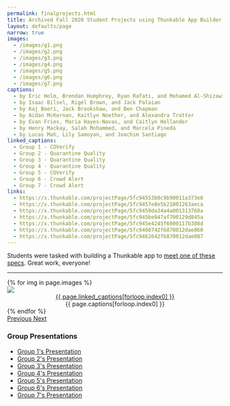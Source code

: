 ```yaml
---
permalink: finalprojects.html
title: Archived Fall 2020 Student Projects using Thunkable App Builder
layout: defaults/page
narrow: true
images:
  - /images/g1.png
  - /images/g2.png
  - /images/g3.png
  - /images/g4.png
  - /images/g5.png
  - /images/g6.png
  - /images/g7.png
captions:
  - by Eric Holm, Brendan Humphrey, Ryan Rafati, and Mohamed Al-Shizawi
  - by Isaac Bilsel, Rigel Brown, and Jack Palaian
  - by Kaj Boeri, Jack Brookshaw, and Ben Chapman
  - by Aidan McKernan, Kaitlyn Noether, and Alexandra Trotter
  - by Evan Fries, Maria Hayes-Navas, and Caitlyn Hollander
  - by Henry Mackay, Salah Mohammed, and Marcela Pineda
  - by Lucas Mah, Lily Samoyan, and Joachim Santiago 
linked_captions:
  - Group 1 - COVerify
  - Group 2 - Quarantine Quality
  - Group 3 - Quarantine Quality
  - Group 4 - Quarantine Quality
  - Group 5 - COVerify
  - Group 6 - Crowd Alert
  - Group 7 - Crowd Alert
links:
  - https://x.thunkable.com/projectPage/5fc94553b0c9b90011a373e0
  - https://x.thunkable.com/projectPage/5fc9457e8e5b21001263aeca
  - https://x.thunkable.com/projectPage/5fc9459da34a4a001313768a
  - https://x.thunkable.com/projectPage/5fc945be847af700129d845a
  - https://x.thunkable.com/projectPage/5fc945e4245f6000117b308d
  - https://x.thunkable.com/projectPage/5fc9460742f6870012dae060
  - https://x.thunkable.com/projectPage/5fc9462642f6870012dae087
---
```


Students were tasked with building a Thunkable app to <a href="/files/thunkable_final.pdf" target="_blank">meet one of these specs</a>. Great work, everyone!

<hr>

<div>
    <div id="carouselExampleControls" class="carousel slide mb-4" data-ride="carousel">
        <div class="carousel-inner">
            {% for img in page.images %}
                <div class="carousel-item {% if forloop.first %}active{% endif %}">
                    <div class="card mb-3">
                        <img src="{{ img }}" class="d-block w-100">
                        <div class="card-body bg-light">
                            <div class="card-text" style="text-align: center">
                                <a href="{{ page.links[forloop.index0] }}" target="_blank">{{ page.linked_captions[forloop.index0] }}</a>
                                <br>
                                {{ page.captions[forloop.index0] }}
                            </div>
                        </div>
                    </div>
                </div>
            {% endfor %}
        </div>
        <a class="carousel-control-prev" href="#carouselExampleControls" role="button" data-slide="prev">
            <span class="carousel-control-prev-icon" aria-hidden="true"></span>
            <span class="sr-only">Previous</span>
        </a>
        <a class="carousel-control-next" href="#carouselExampleControls" role="button" data-slide="next">
            <span class="carousel-control-next-icon" aria-hidden="true"></span>
            <span class="sr-only">Next</span>
        </a>
    </div>
</div>

### Group Presentations
- <a href="/files/g1_pres.pdf" target="_blank">Group 1's Presentation</a>
- <a href="/files/g2_pres.pdf" target="_blank">Group 2's Presentation</a>
- <a href="/files/g3_pres.pdf" target="_blank">Group 3's Presentation</a>
- <a href="/files/g4_pres.pdf" target="_blank">Group 4's Presentation</a>
- <a href="/files/g5_pres.pdf" target="_blank">Group 5's Presentation</a>
- <a href="/files/g6_pres.pdf" target="_blank">Group 6's Presentation</a>
- <a href="/files/g7_pres.pdf" target="_blank">Group 7's Presentation</a>